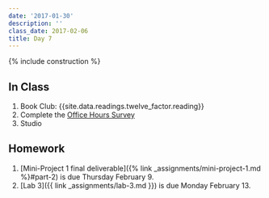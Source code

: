 ```yaml
---
date: '2017-01-30'
description: ''
class_date: 2017-02-06
title: Day 7
---
```


{% include construction %}

## In Class

1. Book Club: {{site.data.readings.twelve_factor.reading}}
2. Complete the [Office Hours Survey](https://docs.google.com/spreadsheets/d/1H0vha0_uumbFnhstNFzfGn7q41b6OrdzD3pzAWIqzAo/edit#gid=0)
3. Studio

## Homework

1. [Mini-Project 1 final deliverable]({% link _assignments/mini-project-1.md %}#part-2) is due Thursday February 9.
2. [Lab 3]({{ link _assignments/lab-3.md }}) is due Monday February 13.
